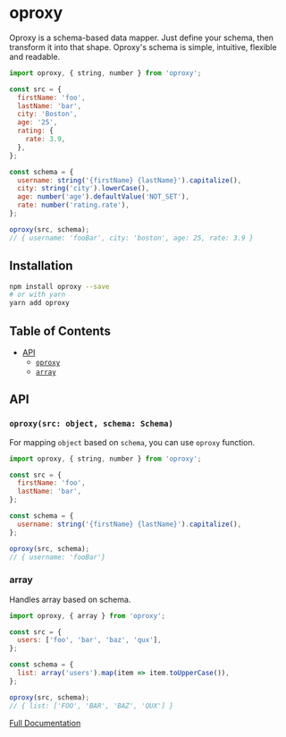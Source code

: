 # oproxy

Oproxy is a schema-based data mapper. Just define your schema, then transform it into that shape. Oproxy's schema is simple, intuitive, flexible and readable.

```js
import oproxy, { string, number } from 'oproxy';

const src = {
  firstName: 'foo',
  lastName: 'bar',
  city: 'Boston',
  age: '25',
  rating: {
    rate: 3.9,
  },
};

const schema = {
  username: string('{firstName} {lastName}').capitalize(),
  city: string('city').lowerCase(),
  age: number('age').defaultValue('NOT_SET'),
  rate: number('rating.rate'),
};

oproxy(src, schema);
// { username: 'fooBar', city: 'boston', age: 25, rate: 3.9 }
```

## Installation

```bash
npm install oproxy --save
# or with yarn
yarn add oproxy
```

## Table of Contents

- [API](#api)
  - [`oproxy`](#oproxysrc-object-schema-schema)
  - [`array`](#oproxysrc-object-schema-schema)


## API

### `oproxy(src: object, schema: Schema)`

For mapping `object` based on `schema`, you can use `oproxy` function.

```js
import oproxy, { string, number } from 'oproxy';

const src = {
  firstName: 'foo',
  lastName: 'bar',
};

const schema = {
  username: string('{firstName} {lastName}').capitalize(),
};

oproxy(src, schema);
// { username: 'fooBar'}
```


### array

Handles array based on schema.

```js
import oproxy, { array } from 'oproxy';

const src = {
  users: ['foo', 'bar', 'baz', 'qux'],
};

const schema = {
  list: array('users').map(item => item.toUpperCase()),
};

oproxy(src, schema);
// { list: ['FOO', 'BAR', 'BAZ', 'QUX'] }
```

[Full Documentation](/src/plugins/array/README.md)